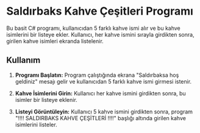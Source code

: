 # Saldırbaks Kahve Çeşitleri Programı

Bu basit C# programı, kullanıcıdan 5 farklı kahve ismi alır ve bu kahve isimlerini bir listeye ekler. Kullanıcı, her kahve ismini sırayla girdikten sonra, girilen kahve isimleri ekranda listelenir.

## Kullanım

1. **Programı Başlatın:** Program çalıştığında ekrana "Saldırbaksa hoş geldiniz" mesajı gelir ve kullanıcıdan 5 farklı kahve ismi girmesi istenir.

2. **Kahve İsimlerini Girin:** Kullanıcı her kahve ismini girdikten sonra, bu isimler bir listeye eklenir.

3. **Listeyi Görüntüleyin:** Kullanıcı 5 kahve ismini girdikten sonra, program "!!!! SALDIRBAKS KAHVE ÇEŞİTLERİ !!!!" başlığı altında girilen kahve isimlerini listeler.
